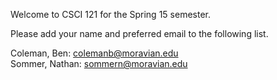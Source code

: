 
Welcome to CSCI 121 for the Spring 15 semester.

Please add your name and preferred email to the following list.

Coleman, Ben: colemanb@moravian.edu  
Sommer, Nathan: sommern@moravian.edu  

